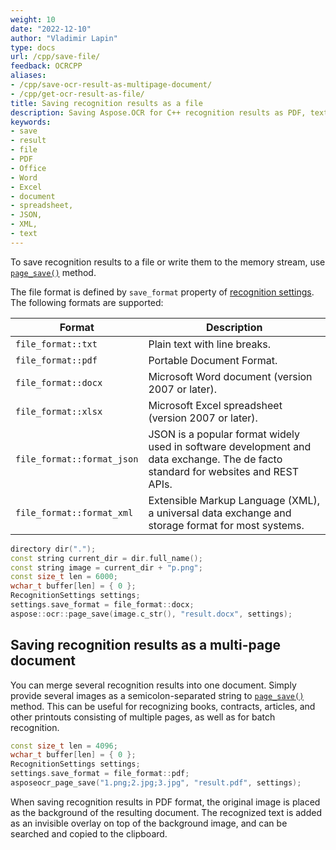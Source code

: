```yaml
---
weight: 10
date: "2022-12-10"
author: "Vladimir Lapin"
type: docs
url: /cpp/save-file/
feedback: OCRCPP
aliases:
- /cpp/save-ocr-result-as-multipage-document/
- /cpp/get-ocr-result-as-file/
title: Saving recognition results as a file
description: Saving Aspose.OCR for C++ recognition results as PDF, text, Word, or Excel documents, as well as JSON or XML files.
keywords:
- save
- result
- file
- PDF
- Office
- Word
- Excel
- document
- spreadsheet,
- JSON,
- XML,
- text
---
```


To save recognition results to a file or write them to the memory stream, use [`page_save()`](https://reference.aspose.com/ocr/cpp/groupAspose#ga248e71b77ac6dbaf0c80630b2181cf29) method.

The file format is defined by `save_format` property of [recognition settings](/ocr/cpp/settings/). The following formats are supported:

Format | Description
------ | -----------
`file_format::txt` | Plain text with line breaks.
`file_format::pdf` | Portable Document Format.
`file_format::docx` | Microsoft Word document (version 2007 or later).
`file_format::xlsx` | Microsoft Excel spreadsheet (version 2007 or later).
`file_format::format_json` | JSON is a popular format widely used in software development and data exchange. The de facto standard for websites and REST APIs.
`file_format::format_xml` | Extensible Markup Language (XML), a universal data exchange and storage format for most systems.

```cpp
directory dir(".");
const string current_dir = dir.full_name();
const string image = current_dir + "p.png";
const size_t len = 6000;
wchar_t buffer[len] = { 0 };
RecognitionSettings settings;
settings.save_format = file_format::docx;
aspose::ocr::page_save(image.c_str(), "result.docx", settings);
```

## Saving recognition results as a multi-page document

You can merge several recognition results into one document. Simply provide several images as a semicolon-separated string to [`page_save()`](https://reference.aspose.com/ocr/cpp/groupAspose#ga248e71b77ac6dbaf0c80630b2181cf29) method. This can be useful for recognizing books, contracts, articles, and other printouts consisting of multiple pages, as well as for batch recognition.

```cpp
const size_t len = 4096;
wchar_t buffer[len] = { 0 };
RecognitionSettings settings;
settings.save_format = file_format::pdf;
asposeocr_page_save("1.png;2.jpg;3.jpg", "result.pdf", settings);
```

When saving recognition results in PDF format, the original image is placed as the background of the resulting document. The recognized text is added as an invisible overlay on top of the background image, and can be searched and copied to the clipboard.
